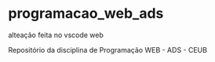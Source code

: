 # programacao_web_ads

alteação feita no vscode web

Repositório da disciplina de Programação WEB - ADS - CEUB
